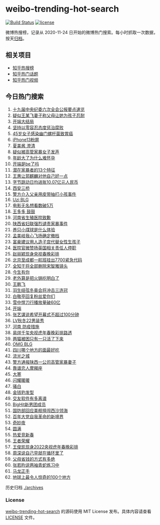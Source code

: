 # weibo-trending-hot-search

[![Build Status](https://github.com/justjavac/weibo-trending-hot-search/workflows/ci/badge.svg?branch=master)](https://github.com/justjavac/weibo-trending-hot-search/actions)
[![license](https://img.shields.io/github/license/justjavac/weibo-trending-hot-search)](https://github.com/justjavac/weibo-trending-hot-search/blob/master/LICENSE)

微博热搜榜，记录从 2020-11-24 日开始的微博热门搜索。每小时抓取一次数据，按天[归档](./archives)。

## 相关项目

- [知乎热搜榜](https://github.com/justjavac/zhihu-trending-top-search)
- [知乎热门话题](https://github.com/justjavac/zhihu-trending-hot-questions)
- [知乎热门视频](https://github.com/justjavac/zhihu-trending-hot-video)

## 今日热门搜索

<!-- BEGIN -->
<!-- 最后更新时间 Fri Jan 21 2022 06:14:43 GMT+0800 (China Standard Time) -->

1. [十九届中央纪委六次全会公报要点速览](https://s.weibo.com//weibo?q=%23%E5%8D%81%E4%B9%9D%E5%B1%8A%E4%B8%AD%E5%A4%AE%E7%BA%AA%E5%A7%94%E5%85%AD%E6%AC%A1%E5%85%A8%E4%BC%9A%E5%85%AC%E6%8A%A5%E8%A6%81%E7%82%B9%E9%80%9F%E8%A7%88%23&Refer=new_time)
1. [疑似王某飞妻子称父母让她为孩子忍耐](https://s.weibo.com//weibo?q=%23%E7%96%91%E4%BC%BC%E7%8E%8B%E6%9F%90%E9%A3%9E%E5%A6%BB%E5%AD%90%E7%A7%B0%E7%88%B6%E6%AF%8D%E8%AE%A9%E5%A5%B9%E4%B8%BA%E5%AD%A9%E5%AD%90%E5%BF%8D%E8%80%90%23&Refer=top)
1. [开端大结局](https://s.weibo.com//weibo?q=%23%E5%BC%80%E7%AB%AF%E5%A4%A7%E7%BB%93%E5%B1%80%23&Refer=top)
1. [坚持以零容忍态度惩治腐败](https://s.weibo.com//weibo?q=%23%E5%9D%9A%E6%8C%81%E4%BB%A5%E9%9B%B6%E5%AE%B9%E5%BF%8D%E6%80%81%E5%BA%A6%E6%83%A9%E6%B2%BB%E8%85%90%E8%B4%A5%23&Refer=top)
1. [45岁女子感染幽门螺杆菌致胃癌](https://s.weibo.com//weibo?q=%2345%E5%B2%81%E5%A5%B3%E5%AD%90%E6%84%9F%E6%9F%93%E5%B9%BD%E9%97%A8%E8%9E%BA%E6%9D%86%E8%8F%8C%E8%87%B4%E8%83%83%E7%99%8C%23&Refer=top)
1. [iPhone13粉屏](https://s.weibo.com//weibo?q=%23iPhone13%E7%B2%89%E5%B1%8F%23&Refer=top)
1. [夏美酱 澄清](https://s.weibo.com//weibo?q=%E5%A4%8F%E7%BE%8E%E9%85%B1%20%E6%BE%84%E6%B8%85&Refer=top)
1. [疑似被高管家暴女子发声](https://s.weibo.com//weibo?q=%23%E7%96%91%E4%BC%BC%E8%A2%AB%E9%AB%98%E7%AE%A1%E5%AE%B6%E6%9A%B4%E5%A5%B3%E5%AD%90%E5%8F%91%E5%A3%B0%23&Refer=top)
1. [年龄大了为什么难怀孕](https://s.weibo.com//weibo?q=%23%E5%B9%B4%E9%BE%84%E5%A4%A7%E4%BA%86%E4%B8%BA%E4%BB%80%E4%B9%88%E9%9A%BE%E6%80%80%E5%AD%95%23&Refer=top)
1. [开端是be了吗](https://s.weibo.com//weibo?q=%23%E5%BC%80%E7%AB%AF%E6%98%AFbe%E4%BA%86%E5%90%97%23&Refer=top)
1. [潜在家暴者的13个特征](https://s.weibo.com//weibo?q=%23%E6%BD%9C%E5%9C%A8%E5%AE%B6%E6%9A%B4%E8%80%85%E7%9A%8413%E4%B8%AA%E7%89%B9%E5%BE%81%23&Refer=top)
1. [王惠让郭麒麟对他自己好一点](https://s.weibo.com//weibo?q=%23%E7%8E%8B%E6%83%A0%E8%AE%A9%E9%83%AD%E9%BA%92%E9%BA%9F%E5%AF%B9%E4%BB%96%E8%87%AA%E5%B7%B1%E5%A5%BD%E4%B8%80%E7%82%B9%23&Refer=top)
1. [字节跳动日均进账10.07亿元人民币](https://s.weibo.com//weibo?q=%23%E5%AD%97%E8%8A%82%E8%B7%B3%E5%8A%A8%E6%97%A5%E5%9D%87%E8%BF%9B%E8%B4%A610.07%E4%BA%BF%E5%85%83%E4%BA%BA%E6%B0%91%E5%B8%81%23&Refer=top)
1. [西安三桥](https://s.weibo.com//weibo?q=%E8%A5%BF%E5%AE%89%E4%B8%89%E6%A1%A5&Refer=top)
1. [警方介入父亲用皮带抽打小孩事件](https://s.weibo.com//weibo?q=%23%E8%AD%A6%E6%96%B9%E4%BB%8B%E5%85%A5%E7%88%B6%E4%BA%B2%E7%94%A8%E7%9A%AE%E5%B8%A6%E6%8A%BD%E6%89%93%E5%B0%8F%E5%AD%A9%E4%BA%8B%E4%BB%B6%23&Refer=top)
1. [Uzi BLG](https://s.weibo.com//weibo?q=Uzi%20BLG&Refer=top)
1. [电影无名想看数破5万](https://s.weibo.com//weibo?q=%23%E7%94%B5%E5%BD%B1%E6%97%A0%E5%90%8D%E6%83%B3%E7%9C%8B%E6%95%B0%E7%A0%B45%E4%B8%87%23&Refer=top)
1. [王多多 鼓鼓](https://s.weibo.com//weibo?q=%E7%8E%8B%E5%A4%9A%E5%A4%9A%20%E9%BC%93%E9%BC%93&Refer=top)
1. [河南省生殖医院致歉](https://s.weibo.com//weibo?q=%23%E6%B2%B3%E5%8D%97%E7%9C%81%E7%94%9F%E6%AE%96%E5%8C%BB%E9%99%A2%E8%87%B4%E6%AD%89%23&Refer=top)
1. [陕西省妇联强烈谴责家暴事件](https://s.weibo.com//weibo?q=%23%E9%99%95%E8%A5%BF%E7%9C%81%E5%A6%87%E8%81%94%E5%BC%BA%E7%83%88%E8%B0%B4%E8%B4%A3%E5%AE%B6%E6%9A%B4%E4%BA%8B%E4%BB%B6%23&Refer=top)
1. [养只小煤球是什么体验](https://s.weibo.com//weibo?q=%23%E5%85%BB%E5%8F%AA%E5%B0%8F%E7%85%A4%E7%90%83%E6%98%AF%E4%BB%80%E4%B9%88%E4%BD%93%E9%AA%8C%23&Refer=top)
1. [孟美岐我心飞扬确定撤档](https://s.weibo.com//weibo?q=%23%E5%AD%9F%E7%BE%8E%E5%B2%90%E6%88%91%E5%BF%83%E9%A3%9E%E6%89%AC%E7%A1%AE%E5%AE%9A%E6%92%A4%E6%A1%A3%23&Refer=top)
1. [富豪建议用人造子宫代替女性生孩子](https://s.weibo.com//weibo?q=%23%E5%AF%8C%E8%B1%AA%E5%BB%BA%E8%AE%AE%E7%94%A8%E4%BA%BA%E9%80%A0%E5%AD%90%E5%AE%AB%E4%BB%A3%E6%9B%BF%E5%A5%B3%E6%80%A7%E7%94%9F%E5%AD%A9%E5%AD%90%23&Refer=top)
1. [医院官微赞扬英国相关责任人停职](https://s.weibo.com//weibo?q=%23%E5%8C%BB%E9%99%A2%E5%AE%98%E5%BE%AE%E8%B5%9E%E6%89%AC%E8%8B%B1%E5%9B%BD%E7%9B%B8%E5%85%B3%E8%B4%A3%E4%BB%BB%E4%BA%BA%E5%81%9C%E8%81%8C%23&Refer=top)
1. [赵丽颖现身央视春晚彩排](https://s.weibo.com//weibo?q=%23%E8%B5%B5%E4%B8%BD%E9%A2%96%E7%8E%B0%E8%BA%AB%E5%A4%AE%E8%A7%86%E6%98%A5%E6%99%9A%E5%BD%A9%E6%8E%92%23&Refer=top)
1. [北京至成都一航班挂出7700紧急代码](https://s.weibo.com//weibo?q=%23%E5%8C%97%E4%BA%AC%E8%87%B3%E6%88%90%E9%83%BD%E4%B8%80%E8%88%AA%E7%8F%AD%E6%8C%82%E5%87%BA7700%E7%B4%A7%E6%80%A5%E4%BB%A3%E7%A0%81%23&Refer=top)
1. [全知干将全部删除宋智雅镜头](https://s.weibo.com//weibo?q=%23%E5%85%A8%E7%9F%A5%E5%B9%B2%E5%B0%86%E5%85%A8%E9%83%A8%E5%88%A0%E9%99%A4%E5%AE%8B%E6%99%BA%E9%9B%85%E9%95%9C%E5%A4%B4%23&Refer=top)
1. [今生有你](https://s.weibo.com//weibo?q=%E4%BB%8A%E7%94%9F%E6%9C%89%E4%BD%A0&Refer=top)
1. [老外算是把火锅吃明白了](https://s.weibo.com//weibo?q=%23%E8%80%81%E5%A4%96%E7%AE%97%E6%98%AF%E6%8A%8A%E7%81%AB%E9%94%85%E5%90%83%E6%98%8E%E7%99%BD%E4%BA%86%23&Refer=top)
1. [王鹏飞](https://s.weibo.com//weibo?q=%23%E7%8E%8B%E9%B9%8F%E9%A3%9E%23&Refer=top)
1. [羽生结弦冬奥会将冲击三连冠](https://s.weibo.com//weibo?q=%23%E7%BE%BD%E7%94%9F%E7%BB%93%E5%BC%A6%E5%86%AC%E5%A5%A5%E4%BC%9A%E5%B0%86%E5%86%B2%E5%87%BB%E4%B8%89%E8%BF%9E%E5%86%A0%23&Refer=top)
1. [白敬亭回复粉丝爱你们](https://s.weibo.com//weibo?q=%23%E7%99%BD%E6%95%AC%E4%BA%AD%E5%9B%9E%E5%A4%8D%E7%B2%89%E4%B8%9D%E7%88%B1%E4%BD%A0%E4%BB%AC%23&Refer=top)
1. [雪中悍刀行播放量破60亿](https://s.weibo.com//weibo?q=%23%E9%9B%AA%E4%B8%AD%E6%82%8D%E5%88%80%E8%A1%8C%E6%92%AD%E6%94%BE%E9%87%8F%E7%A0%B460%E4%BA%BF%23&Refer=top)
1. [开端](https://s.weibo.com//weibo?q=%E5%BC%80%E7%AB%AF&Refer=top)
1. [张艺谋说希望开幕式不超过100分钟](https://s.weibo.com//weibo?q=%23%E5%BC%A0%E8%89%BA%E8%B0%8B%E8%AF%B4%E5%B8%8C%E6%9C%9B%E5%BC%80%E5%B9%95%E5%BC%8F%E4%B8%8D%E8%B6%85%E8%BF%87100%E5%88%86%E9%92%9F%23&Refer=top)
1. [LV秋冬22男装秀](https://s.weibo.com//weibo?q=LV%E7%A7%8B%E5%86%AC22%E7%94%B7%E8%A3%85%E7%A7%80&Refer=top)
1. [河南 防疫措施](https://s.weibo.com//weibo?q=%E6%B2%B3%E5%8D%97%20%E9%98%B2%E7%96%AB%E6%8E%AA%E6%96%BD&Refer=top)
1. [易烊千玺央视虎年春晚彩排路透](https://s.weibo.com//weibo?q=%23%E6%98%93%E7%83%8A%E5%8D%83%E7%8E%BA%E5%A4%AE%E8%A7%86%E8%99%8E%E5%B9%B4%E6%98%A5%E6%99%9A%E5%BD%A9%E6%8E%92%E8%B7%AF%E9%80%8F%23&Refer=top)
1. [两猫被困只有一只活了下来](https://s.weibo.com//weibo?q=%E4%B8%A4%E7%8C%AB%E8%A2%AB%E5%9B%B0%E5%8F%AA%E6%9C%89%E4%B8%80%E5%8F%AA%E6%B4%BB%E4%BA%86%E4%B8%8B%E6%9D%A5&Refer=top)
1. [OMG BLG](https://s.weibo.com//weibo?q=OMG%20BLG&Refer=top)
1. [四川哪个地方的面最好吃](https://s.weibo.com//weibo?q=%23%E5%9B%9B%E5%B7%9D%E5%93%AA%E4%B8%AA%E5%9C%B0%E6%96%B9%E7%9A%84%E9%9D%A2%E6%9C%80%E5%A5%BD%E5%90%83%23&Refer=top)
1. [流光之城](https://s.weibo.com//weibo?q=%E6%B5%81%E5%85%89%E4%B9%8B%E5%9F%8E&Refer=top)
1. [警方通报陕西一公司高管家暴妻子](https://s.weibo.com//weibo?q=%23%E8%AD%A6%E6%96%B9%E9%80%9A%E6%8A%A5%E9%99%95%E8%A5%BF%E4%B8%80%E5%85%AC%E5%8F%B8%E9%AB%98%E7%AE%A1%E5%AE%B6%E6%9A%B4%E5%A6%BB%E5%AD%90%23&Refer=top)
1. [靠谱恋人摩羯座](https://s.weibo.com//weibo?q=%E9%9D%A0%E8%B0%B1%E6%81%8B%E4%BA%BA%E6%91%A9%E7%BE%AF%E5%BA%A7&Refer=top)
1. [大寒](https://s.weibo.com//weibo?q=%E5%A4%A7%E5%AF%92&Refer=top)
1. [闪耀暖暖](https://s.weibo.com//weibo?q=%E9%97%AA%E8%80%80%E6%9A%96%E6%9A%96&Refer=top)
1. [骚白](https://s.weibo.com//weibo?q=%E9%AA%9A%E7%99%BD&Refer=top)
1. [金钱豹发型](https://s.weibo.com//weibo?q=%23%E9%87%91%E9%92%B1%E8%B1%B9%E5%8F%91%E5%9E%8B%23&Refer=top)
1. [交友软件有多离谱](https://s.weibo.com//weibo?q=%23%E4%BA%A4%E5%8F%8B%E8%BD%AF%E4%BB%B6%E6%9C%89%E5%A4%9A%E7%A6%BB%E8%B0%B1%23&Refer=top)
1. [BigHit新男团成员](https://s.weibo.com//weibo?q=%23BigHit%E6%96%B0%E7%94%B7%E5%9B%A2%E6%88%90%E5%91%98%23&Refer=top)
1. [国防部回应美舰擅闯西沙领海](https://s.weibo.com//weibo?q=%23%E5%9B%BD%E9%98%B2%E9%83%A8%E5%9B%9E%E5%BA%94%E7%BE%8E%E8%88%B0%E6%93%85%E9%97%AF%E8%A5%BF%E6%B2%99%E9%A2%86%E6%B5%B7%23&Refer=top)
1. [百年大党自我革命的新境界](https://s.weibo.com//weibo?q=%23%E7%99%BE%E5%B9%B4%E5%A4%A7%E5%85%9A%E8%87%AA%E6%88%91%E9%9D%A9%E5%91%BD%E7%9A%84%E6%96%B0%E5%A2%83%E7%95%8C%23&Refer=new_time)
1. [奇妙夜](https://s.weibo.com//weibo?q=%E5%A5%87%E5%A6%99%E5%A4%9C&Refer=top)
1. [圆满](https://s.weibo.com//weibo?q=%E5%9C%86%E6%BB%A1&Refer=top)
1. [热爱竞新春](https://s.weibo.com//weibo?q=%E7%83%AD%E7%88%B1%E7%AB%9E%E6%96%B0%E6%98%A5&Refer=top)
1. [王者荣耀](https://s.weibo.com//weibo?q=%23%E7%8E%8B%E8%80%85%E8%8D%A3%E8%80%80%23&Refer=top)
1. [王俊凯现身2022央视虎年春晚彩排](https://s.weibo.com//weibo?q=%23%E7%8E%8B%E4%BF%8A%E5%87%AF%E7%8E%B0%E8%BA%AB2022%E5%A4%AE%E8%A7%86%E8%99%8E%E5%B9%B4%E6%98%A5%E6%99%9A%E5%BD%A9%E6%8E%92%23&Refer=top)
1. [周深说自己早就在循环里了](https://s.weibo.com//weibo?q=%23%E5%91%A8%E6%B7%B1%E8%AF%B4%E8%87%AA%E5%B7%B1%E6%97%A9%E5%B0%B1%E5%9C%A8%E5%BE%AA%E7%8E%AF%E9%87%8C%E4%BA%86%23&Refer=top)
1. [父母省钱的方式有多绝](https://s.weibo.com//weibo?q=%23%E7%88%B6%E6%AF%8D%E7%9C%81%E9%92%B1%E7%9A%84%E6%96%B9%E5%BC%8F%E6%9C%89%E5%A4%9A%E7%BB%9D%23&Refer=top)
1. [张若昀说两袖青蛇练习中](https://s.weibo.com//weibo?q=%23%E5%BC%A0%E8%8B%A5%E6%98%80%E8%AF%B4%E4%B8%A4%E8%A2%96%E9%9D%92%E8%9B%87%E7%BB%83%E4%B9%A0%E4%B8%AD%23&Refer=top)
1. [马龙正手](https://s.weibo.com//weibo?q=%E9%A9%AC%E9%BE%99%E6%AD%A3%E6%89%8B&Refer=top)
1. [地球上最令人惊奇的100个地方](https://s.weibo.com//weibo?q=%23%E5%9C%B0%E7%90%83%E4%B8%8A%E6%9C%80%E4%BB%A4%E4%BA%BA%E6%83%8A%E5%A5%87%E7%9A%84100%E4%B8%AA%E5%9C%B0%E6%96%B9%23&Refer=top)

<!-- END -->

历史归档 [./archives](./archives)

### License

[weibo-trending-hot-search](https://github.com/justjavac/weibo-trending-hot-search)
的源码使用 MIT License 发布。具体内容请查看 [LICENSE](./LICENSE) 文件。
